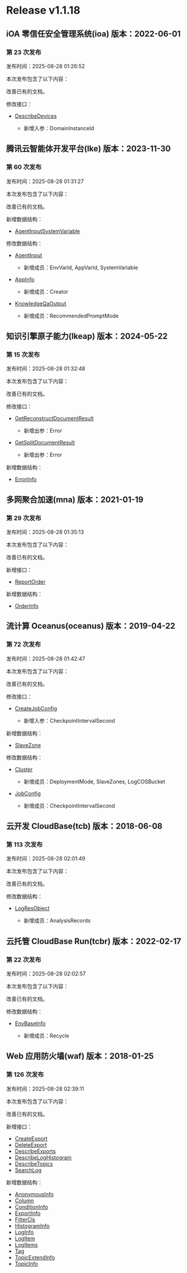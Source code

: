 # Release v1.1.18

## iOA 零信任安全管理系统(ioa) 版本：2022-06-01

### 第 23 次发布

发布时间：2025-08-28 01:26:52

本次发布包含了以下内容：

改善已有的文档。

修改接口：

* [DescribeDevices](https://cloud.tencent.com/document/api/1092/102467)

	* 新增入参：DomainInstanceId




## 腾讯云智能体开发平台(lke) 版本：2023-11-30

### 第 60 次发布

发布时间：2025-08-28 01:31:27

本次发布包含了以下内容：

改善已有的文档。

新增数据结构：

* [AgentInputSystemVariable](https://cloud.tencent.com/document/api/1759/105104#AgentInputSystemVariable)

修改数据结构：

* [AgentInput](https://cloud.tencent.com/document/api/1759/105104#AgentInput)

	* 新增成员：EnvVarId, AppVarId, SystemVariable

* [AppInfo](https://cloud.tencent.com/document/api/1759/105104#AppInfo)

	* 新增成员：Creator

* [KnowledgeQaOutput](https://cloud.tencent.com/document/api/1759/105104#KnowledgeQaOutput)

	* 新增成员：RecommendedPromptMode




## 知识引擎原子能力(lkeap) 版本：2024-05-22

### 第 15 次发布

发布时间：2025-08-28 01:32:48

本次发布包含了以下内容：

改善已有的文档。

修改接口：

* [GetReconstructDocumentResult](https://cloud.tencent.com/document/api/1772/115342)

	* 新增出参：Error

* [GetSplitDocumentResult](https://cloud.tencent.com/document/api/1772/115341)

	* 新增出参：Error


新增数据结构：

* [ErrorInfo](https://cloud.tencent.com/document/api/1772/115364#ErrorInfo)



## 多网聚合加速(mna) 版本：2021-01-19

### 第 29 次发布

发布时间：2025-08-28 01:35:13

本次发布包含了以下内容：

改善已有的文档。

新增接口：

* [ReportOrder](https://cloud.tencent.com/document/api/1385/122790)

新增数据结构：

* [OrderInfo](https://cloud.tencent.com/document/api/1385/55846#OrderInfo)



## 流计算 Oceanus(oceanus) 版本：2019-04-22

### 第 72 次发布

发布时间：2025-08-28 01:42:47

本次发布包含了以下内容：

改善已有的文档。

修改接口：

* [CreateJobConfig](https://cloud.tencent.com/document/api/849/52004)

	* 新增入参：CheckpointIntervalSecond


新增数据结构：

* [SlaveZone](https://cloud.tencent.com/document/api/849/52010#SlaveZone)

修改数据结构：

* [Cluster](https://cloud.tencent.com/document/api/849/52010#Cluster)

	* 新增成员：DeploymentMode, SlaveZones, LogCOSBucket

* [JobConfig](https://cloud.tencent.com/document/api/849/52010#JobConfig)

	* 新增成员：CheckpointIntervalSecond




## 云开发 CloudBase(tcb) 版本：2018-06-08

### 第 113 次发布

发布时间：2025-08-28 02:01:49

本次发布包含了以下内容：

改善已有的文档。

修改数据结构：

* [LogResObject](https://cloud.tencent.com/document/api/876/34822#LogResObject)

	* 新增成员：AnalysisRecords




## 云托管 CloudBase Run(tcbr) 版本：2022-02-17

### 第 22 次发布

发布时间：2025-08-28 02:02:57

本次发布包含了以下内容：

改善已有的文档。

修改数据结构：

* [EnvBaseInfo](https://cloud.tencent.com/document/api/1243/75713#EnvBaseInfo)

	* 新增成员：Recycle




## Web 应用防火墙(waf) 版本：2018-01-25

### 第 126 次发布

发布时间：2025-08-28 02:39:11

本次发布包含了以下内容：

改善已有的文档。

新增接口：

* [CreateExport](https://cloud.tencent.com/document/api/627/122797)
* [DeleteExport](https://cloud.tencent.com/document/api/627/122796)
* [DescribeExports](https://cloud.tencent.com/document/api/627/122795)
* [DescribeLogHistogram](https://cloud.tencent.com/document/api/627/122794)
* [DescribeTopics](https://cloud.tencent.com/document/api/627/122793)
* [SearchLog](https://cloud.tencent.com/document/api/627/122792)

新增数据结构：

* [AnonymousInfo](https://cloud.tencent.com/document/api/627/53609#AnonymousInfo)
* [Column](https://cloud.tencent.com/document/api/627/53609#Column)
* [ConditionInfo](https://cloud.tencent.com/document/api/627/53609#ConditionInfo)
* [ExportInfo](https://cloud.tencent.com/document/api/627/53609#ExportInfo)
* [FilterCls](https://cloud.tencent.com/document/api/627/53609#FilterCls)
* [HistogramInfo](https://cloud.tencent.com/document/api/627/53609#HistogramInfo)
* [LogInfo](https://cloud.tencent.com/document/api/627/53609#LogInfo)
* [LogItem](https://cloud.tencent.com/document/api/627/53609#LogItem)
* [LogItems](https://cloud.tencent.com/document/api/627/53609#LogItems)
* [Tag](https://cloud.tencent.com/document/api/627/53609#Tag)
* [TopicExtendInfo](https://cloud.tencent.com/document/api/627/53609#TopicExtendInfo)
* [TopicInfo](https://cloud.tencent.com/document/api/627/53609#TopicInfo)



